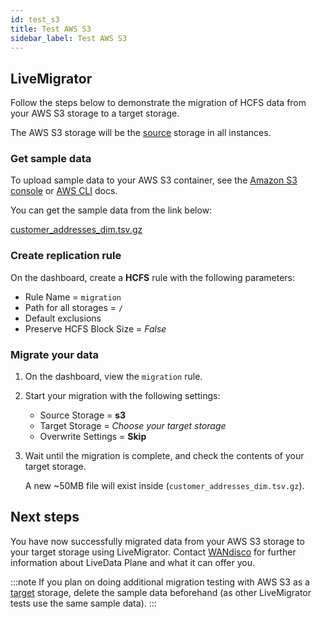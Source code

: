 ```yaml
---
id: test_s3
title: Test AWS S3
sidebar_label: Test AWS S3
---
```


## LiveMigrator

Follow the steps below to demonstrate the migration of HCFS data from your AWS S3 storage to a target storage.

The AWS S3 storage will be the [source](../../help/glossary/s.md#source) storage in all instances.

### Get sample data

To upload sample data to your AWS S3 container, see the [Amazon S3 console](https://docs.aws.amazon.com/AmazonS3/latest/user-guide/upload-objects.html#upload-objects-by-drag-and-drop) or [AWS CLI](https://docs.aws.amazon.com/cli/latest/reference/s3/cp.html#examples) docs.

You can get the sample data from the link below:

[customer_addresses_dim.tsv.gz](https://github.com/pivotalsoftware/pivotal-samples/raw/master/sample-data/customer_addresses_dim.tsv.gz)

### Create replication rule

On the dashboard, create a **HCFS** rule with the following parameters:

* Rule Name = `migration`
* Path for all storages = `/`
* Default exclusions
* Preserve HCFS Block Size = *False*

### Migrate your data

1. On the dashboard, view the `migration` rule.

1. Start your migration with the following settings:

   * Source Storage = **s3**
   * Target Storage = _Choose your target storage_
   * Overwrite Settings = **Skip**

1. Wait until the migration is complete, and check the contents of your target storage.

   A new ~50MB file will exist inside (`customer_addresses_dim.tsv.gz`).

## Next steps

You have now successfully migrated data from your AWS S3 storage to your target storage using LiveMigrator. Contact [WANdisco](https://wandisco.com/contact) for further information about LiveData Plane and what it can offer you.

:::note
If you plan on doing additional migration testing with AWS S3 as a [target](../../help/glossary/t.md#target) storage, delete the sample data beforehand (as other LiveMigrator tests use the same sample data).
:::